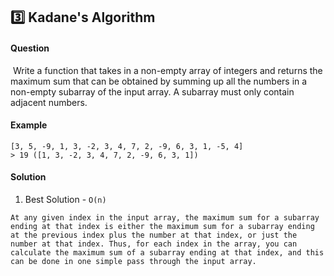 ## :three: Kadane's Algorithm

#### Question
​
Write a function that takes in a non-empty array of integers and returns the maximum sum that can be obtained by summing up all the numbers in a non-empty subarray of the input array. A subarray must only contain adjacent numbers.
​
#### Example

```
[3, 5, -9, 1, 3, -2, 3, 4, 7, 2, -9, 6, 3, 1, -5, 4]
> 19 ([1, 3, -2, 3, 4, 7, 2, -9, 6, 3, 1])
```

#### Solution

1. Best Solution - `O(n)`

```
At any given index in the input array, the maximum sum for a subarray ending at that index is either the maximum sum for a subarray ending at the previous index plus the number at that index, or just the number at that index. Thus, for each index in the array, you can calculate the maximum sum of a subarray ending at that index, and this can be done in one simple pass through the input array.
```